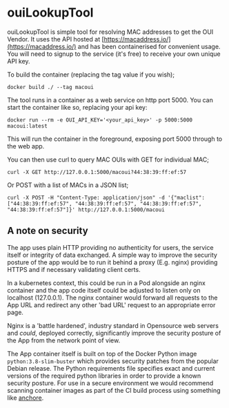 # ouiLookupTool

ouiLookupTool is simple tool for resolving MAC addresses to get the OUI Vendor.  It uses the API hosted at [https://macaddress.io/](https://macaddress.io/) and has been containerised for convenient usage.  You will need to signup to the service (it's free) to receive your own unique API key.

To build the container (replacing the tag value if you wish);

```
docker build ./ --tag macoui
```

The tool runs in a container as a web service on http port 5000.  You can start the container like so, replacing your api key:

```
docker run --rm -e OUI_API_KEY='<your_api_key>' -p 5000:5000 macoui:latest
```

This will run the container in the foreground, exposing port 5000 through to the web app.

You can then use curl to query MAC OUIs with GET for individual MAC;

```
curl -X GET http://127.0.0.1:5000/macoui?44:38:39:ff:ef:57
```

Or POST with a list of MACs in a JSON list;

```
curl -X POST -H "Content-Type: application/json" -d '{"maclist": ["44:38:39:ff:ef:57", "44:38:39:ff:ef:57", "44:38:39:ff:ef:57", "44:38:39:ff:ef:57"]}' http://127.0.0.1:5000/macoui
```

## A note on security

The app uses plain HTTP providing no authenticity for users, the service itself or integrity of data exchanged.  A simple way to improve the security posture of the app would be to run it behind a proxy (E.g. nginx) providing HTTPS and if necessary validating client certs.

In a kubernetes context, this could be run in a Pod alongside an nginx container and the app code itself could be adjusted to listen only on localhost (127.0.0.1).  The nginx container would forward all requests to the App URL and redirect any other 'bad URL' request to an appropriate error page.

Nginx is a 'battle hardened', industry standard in Opensource web servers and _could_, deployed correctly, significantly improve the security posture of the App from the network point of view.

The App container itself is built on top of the Docker Python image ```python:3.8-slim-buster``` which provides security patches from the popular Debian release.  The Python requirements file specifies exact and current versions of the required python libraries in order to provide a known security posture.  For use in a secure environment we would recommend scanning container images as part of the CI build process using something like [anchore](https://anchore.com/).




